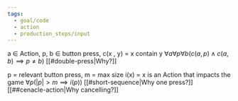 ```yaml
---
tags:
  - goal/code
  - action
  - production_steps/input
---
```

a $\in$ Action, 
p, b $\in$ button press,
c(x , y) = x contain y
$\forall a \forall p \forall b(c(a,p)\land c(a,b)\implies p\neq b)$ [[#double-press|Why?]]

p = relevant button press, m = max size
i(x) = x is an Action that impacts the game
$\forall p(|p|>m \implies i(p))$ [[#short-sequence|Why one press?]] [[##cenacle-action|Why cancelling?]]
